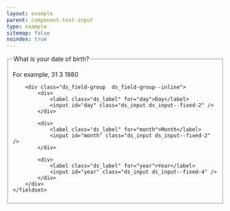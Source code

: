 ```yaml
---
layout: example
parent: component.text-input
type: example
sitemap: false
noindex: true
---
```


<form>
    <fieldset>
        <legend>What is your date of birth?</legend>
        <p class="ds_hint-text">For example, 31 3 1980</p>

        <div class="ds_field-group  ds_field-group--inline">
            <div>
                <label class="ds_label" for="day">Day</label>
                <input id="day" class="ds_input ds_input--fixed-2" />
            </div>

            <div>
                <label class="ds_label" for="month">Month</label>
                <input id="month" class="ds_input ds_input--fixed-2" />
            </div>

            <div>
                <label class="ds_label" for="year">Year</label>
                <input id="year" class="ds_input ds_input--fixed-4" />
            </div>
        </div>
    </fieldset>
</form>

